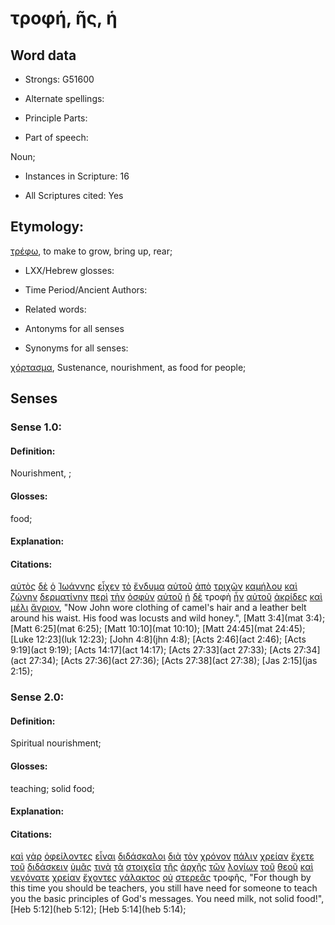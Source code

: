 # τροφή, ῆς, ἡ

<!-- Status: S2=NeedsReview -->
<!-- Lexica used for edits: BDAG, FFM, LN, A-S -->

## Word data

* Strongs: G51600

* Alternate spellings:

* Principle Parts: 

* Part of speech: 

Noun;

* Instances in Scripture: 16

* All Scriptures cited: Yes

## Etymology: 

[τρέφω](../G51420/01.md), to make to grow, bring up, rear; 


* LXX/Hebrew glosses: 

* Time Period/Ancient Authors: 

* Related words: 

* Antonyms for all senses

* Synonyms for all senses: 

[χόρτασμα](../G55270/01.md), Sustenance, nourishment, as food for people;

## Senses 

### Sense 1.0:

#### Definition: 

Nourishment, ;

#### Glosses:

food;

#### Explanation:

#### Citations:

[αὐτὸς](../G08460/01.md) [δὲ](../G11610/01.md) [ὁ](../G35880/01.md) [Ἰωάννης](../G24910/01.md) [εἶχεν](../G21920/01.md) [τὸ](../G35880/01.md) [ἔνδυμα](../G17420/01.md) [αὐτοῦ](../G08460/01.md) [ἀπὸ](../G05750/01.md) [τριχῶν](../G23590/01.md) [καμήλου](../G25740/01.md) [καὶ](../G25320/01.md) [ζώνην](../G22230/01.md) [δερματίνην](../G11930/01.md) [περὶ](../G40120/01.md) [τὴν](../G35880/01.md) [ὀσφὺν](../G37510/01.md) [αὐτοῦ](../G08460/01.md) [ἡ](../G35880/01.md) [δὲ](../G11610/01.md) τροφὴ [ἦν](../G99999/01.md) [αὐτοῦ](../G08460/01.md) [ἀκρίδες](../G02000/01.md) [καὶ](../G25320/01.md) [μέλι](../G31920/01.md) [ἄγριον](../G00660/01.md), 
"Now John wore clothing of camel's hair and a leather belt around his waist. His food was locusts and wild honey.", 
[Matt 3:4](mat 3:4);  [Matt 6:25](mat 6:25);  [Matt 10:10](mat 10:10);  [Matt 24:45](mat 24:45);  [Luke 12:23](luk 12:23);  [John 4:8](jhn 4:8);  [Acts 2:46](act 2:46);  [Acts 9:19](act 9:19);  [Acts 14:17](act 14:17);  [Acts 27:33](act 27:33);  [Acts 27:34](act 27:34);  [Acts 27:36](act 27:36);  [Acts 27:38](act 27:38);  [Jas 2:15](jas 2:15);  

### Sense 2.0:

#### Definition: 

Spiritual nourishment;

#### Glosses:

teaching; solid food;

#### Explanation:

#### Citations:

[καὶ](../G25320/01.md) [γὰρ](../G10630/01.md) [ὀφείλοντες](../G37840/01.md) [εἶναι](../G99999/01.md) [διδάσκαλοι](../G13200/01.md) [διὰ](../G12230/01.md) [τὸν](../G35880/01.md) [χρόνον](../G55500/01.md) [πάλιν](../G38250/01.md) [χρείαν](../G55320/01.md) [ἔχετε](../G21920/01.md) [τοῦ](../G35880/01.md) [διδάσκειν](../G13210/01.md) [ὑμᾶς](../G47710/01.md) [τινὰ](../G51010/01.md) [τὰ](../G35880/01.md) [στοιχεῖα](../G47470/01.md) [τῆς](../G35880/01.md) [ἀρχῆς](../G07460/01.md) [τῶν](../G35880/01.md) [λογίων](../G30510/01.md) [τοῦ](../G35880/01.md) [θεοῦ](../G23160/01.md) [καὶ](../G25320/01.md) [γεγόνατε](../G10960/01.md) [χρείαν](../G55320/01.md) [ἔχοντες](../G21920/01.md) [γάλακτος](../G10510/01.md) [οὐ](../G37560/01.md) [στερεᾶς](../G47310/01.md) τροφῆς, 
"For though by this time you should be teachers, you still have need for someone to teach you the basic principles of God's messages. You need milk, not solid food!", 
[Heb 5:12](heb 5:12);  [Heb 5:14](heb 5:14);  
